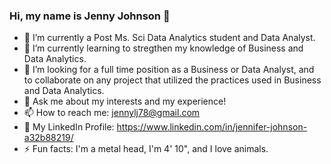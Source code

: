 ### Hi, my name is Jenny Johnson 👋

- 🔭 I’m currently a Post Ms. Sci Data Analytics student and Data Analyst.
- 🌱 I’m currently learning to stregthen my knowledge of Business and Data Analytics. 
- 👯 I’m looking for a full time position as a Business or Data Analyst, and to collaborate on any project that utilized the practices used in Business and Data Analytics.
- 💬 Ask me about my interests and my experience!
- 📫 How to reach me: jennylj78@gmail.com
- 👋 My LinkedIn Profile: https://www.linkedin.com/in/jennifer-johnson-a32b88219/
- ⚡ Fun facts: I'm a metal head, I'm 4' 10", and I love animals.

